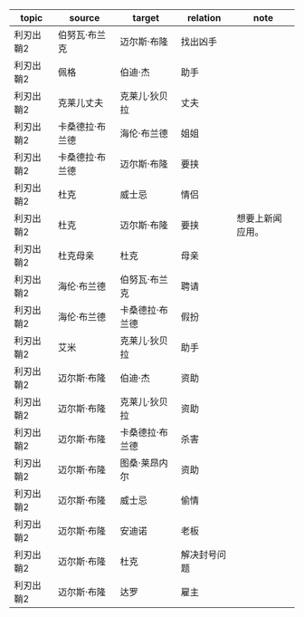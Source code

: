 | topic | source | target | relation | note |
| ----- | ------ | ------ | -------- | ---- |
| 利刃出鞘2 | 伯努瓦·布兰克 | 迈尔斯·布隆 | 找出凶手 |  |
| 利刃出鞘2 | 佩格 | 伯迪·杰 | 助手 |  |
| 利刃出鞘2 | 克莱儿丈夫 | 克莱儿·狄贝拉 | 丈夫 |  |
| 利刃出鞘2 | 卡桑德拉·布兰德 | 海伦·布兰德 | 姐姐 |  |
| 利刃出鞘2 | 卡桑德拉·布兰德 | 迈尔斯·布隆 | 要挟 |  |
| 利刃出鞘2 | 杜克 | 威士忌 | 情侣 |  |
| 利刃出鞘2 | 杜克 | 迈尔斯·布隆 | 要挟 | 想要上新闻应用。 |
| 利刃出鞘2 | 杜克母亲 | 杜克 | 母亲 |  |
| 利刃出鞘2 | 海伦·布兰德 | 伯努瓦·布兰克 | 聘请 |  |
| 利刃出鞘2 | 海伦·布兰德 | 卡桑德拉·布兰德 | 假扮 |  |
| 利刃出鞘2 | 艾米 | 克莱儿·狄贝拉 | 助手 |  |
| 利刃出鞘2 | 迈尔斯·布隆 | 伯迪·杰 | 资助 |  |
| 利刃出鞘2 | 迈尔斯·布隆 | 克莱儿·狄贝拉 | 资助 |  |
| 利刃出鞘2 | 迈尔斯·布隆 | 卡桑德拉·布兰德 | 杀害 |  |
| 利刃出鞘2 | 迈尔斯·布隆 | 图桑·莱昂内尔 | 资助 |  |
| 利刃出鞘2 | 迈尔斯·布隆 | 威士忌 | 偷情 |  |
| 利刃出鞘2 | 迈尔斯·布隆 | 安迪诺 | 老板 |  |
| 利刃出鞘2 | 迈尔斯·布隆 | 杜克 | 解决封号问题 |  |
| 利刃出鞘2 | 迈尔斯·布隆 | 达罗 | 雇主 |  |
